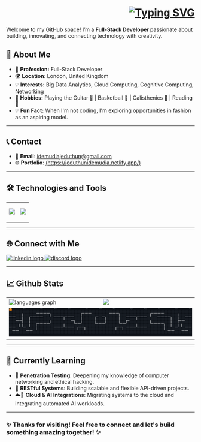 <div>  
  <h1 align="right">
    <a href="https://git.io/typing-svg">
      <img src="https://readme-typing-svg.demolab.com?font=Open+Sans&weight=600&size=30&pause=1000&color=080E4B&width=600&lines=+Hi%2C+I%E2%80%99m+Jeduthun+%F0%9F%91%8B" alt="Typing SVG" />
    </a>
  </h1>
  <p> Welcome to my GitHub space! I’m a <strong> Full-Stack Developer </strong> passionate about building, innovating, and connecting technology with creativity. </p>
</div>

## 👤 About Me

- 🚀 **Profession:** Full-Stack Developer
- 🌍 **Location**: London, United Kingdom
- 💡 **Interests:** Big Data Analytics, Cloud Computing, Cognitive Computing, Networking 
- 🎸 **Hobbies:** Playing the Guitar 🎸 | Basketball 🏀 | Calisthenics 💪 | Reading 📖
- 💡 **Fun Fact:** When I'm not coding, I'm exploring opportunities in fashion as an aspiring model.

---

## 📞 Contact

- 📧 **Email**: [idemudiajeduthun@gmail.com](mailto:idemudiajeduthun@gmail.com)
- 🌐 **Portfolio**: [(https://jeduthunidemudia.netlify.app/)](https://jeduthunidemudia.netlify.app/)

---

## 🛠️ Technologies and Tools 
<table>
  <tr>
    <td>
      <p align="left">
        <a href="https://skillicons.dev" >
          <img src="https://skillicons.dev/icons?i=java,cpp,sqlite,py,html,css,bash,ts,js,react,nextjs,nodejs,matlab,bootstrap,tensorflow,opencv,tailwind,pytorch,opencv,mongodb,rabbitmq,redis,docker,kubernetes,azure,linux,gcp,ros,postman" >
        </a>
      </p>
    </td>
    <td>
       <img height="150" src="https://media1.giphy.com/media/v1.Y2lkPTc5MGI3NjExenJjc284d2hwZ3Fvd3NlOW9wMTh3YTk5YXMzNzlsNHNqdHFwZTl3byZlcD12MV9pbnRlcm5hbF9naWZfYnlfaWQmY3Q9Zw/78XCFBGOlS6keY1Bil/giphy.gif">
    </td>
  </tr>
</table>

---
## 🌐 Connect with Me

<a href="https://www.linkedin.com/in/jeduthun-idemudia-116309288" target="_blank">
   <img src="https://img.shields.io/static/v1?message=LinkedIn&logo=linkedin&label=&color=0077B5&logoColor=white&labelColor=&style=for-the-badge" height="25" alt="linkedin logo"  />
</a>

<a href="https://discord.com/channels/jedutunthecreator" target="_blank">
  <img src="https://img.shields.io/static/v1?message=Discord&logo=discord&label=&color=7289DA&logoColor=white&labelColor=&style=for-the-badge" height="25" alt="discord logo"  />
</a>

---

##  📈 Github Stats

<div>
  <table align="center" style="width:100%;">
    <tr>
      <td style="width:50%;">
          <img src="https://github-readme-stats.vercel.app/api/top-langs?username=JeduthunTheCreator&locale=en&hide_title=false&layout=compact&card_width=320&langs_count=5&theme=tokyonight&hide_border=false&order=2" height="150" alt="languages graph"  />
      </td>
      <td style="width:50%;">
          <img src="https://github-readme-stats.vercel.app/api?username=JeduthunTheCreator&theme=tokyonight&show_icons=true&hide=stars" />
      </td>
    </tr>
    <tr>
      <td colspan="2"> 
          <img alt="pacman contribution graph" src="https://raw.githubusercontent.com/JeduthunTheCreator/JeduthunTheCreator/output/pacman-contribution-graph-dark.svg" style="width:100%;">
      </td>
    </tr>
  </table>
</div>


---

## 🌱 Currently Learning

- 🔐 **Penetration Testing**: Deepening my knowledge of computer networking and ethical hacking.  
- 🔁 **RESTful Systems**: Building scalable and flexible API-driven projects.  
- ☁️🤖 **Cloud & AI Integrations**: Migrating systems to the cloud and integrating automated AI workloads.

---
<div align="left">
  <h3>✨ Thanks for visiting! Feel free to connect and let's build something amazing together! ✨</h3>
</div>
